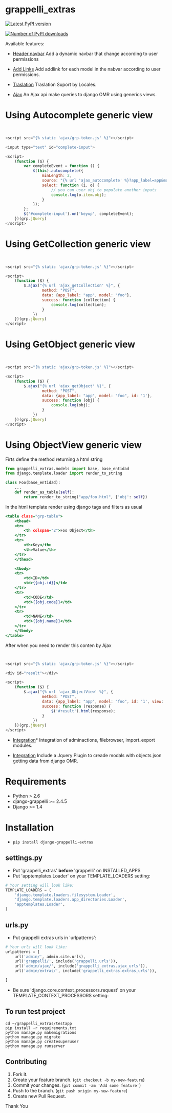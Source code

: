 # grappelli_extras

[![Latest PyPI version](https://pypip.in/v/django-grappelli-extras/badge.png)](https://crate.io/packages/django-grappelli-extras/)

[![Number of PyPI downloads](https://pypip.in/d/django-grappelli-extras/badge.png)](https://crate.io/packages/django-grappelli-extras/)


Available features:

* [Header navbar](#navbar)
Add a dynamic navbar that change according to user permissions

* [Add Links](#add-links)
Add addlink for each model in the nabvar according to user permissions.

* [Traslation](#translation)
Traslation Suport by Locales.

* [Ajax](#ajax)
An Ajax api make queries to django OMR using generics views.

# Using Autocomplete generic view
```javascript


<script src="{% static 'ajax/grp-token.js' %}"></script>

<input type="text" id="complete-input">

<script>
    (function ($) {
        var completeEvent = function () {
            $(this).autocomplete({
                minLength: 2,
                source: "{% url 'ajax_autocomplete' %}?app_label=app&model=foo&column_name=name&column_value=code",
                select: function (i, o) {
                    // you can user obj to populate another inputs
                    console.log(o.item.obj);
                }
            });
        };
        $('#complete-input').on('keyup', completeEvent);
    })(grp.jQuery)
</script>


```

# Using GetCollection generic view
```javascript


<script src="{% static 'ajax/grp-token.js' %}"></script>

<script>
    (function ($) {
        $.ajax("{% url 'ajax_getCollection' %}", {
                method: "POST",
                data: {app_label: "app", model: "foo"},
                success: function (collection) {
                    console.log(collection);
                }
            })
    })(grp.jQuery)
</script>

```

# Using GetObject generic view
```javascript


<script src="{% static 'ajax/grp-token.js' %}"></script>

<script>
    (function ($) {
        $.ajax("{% url 'ajax_getObject' %}", {
                method: "POST",
                data: {app_label: "app", model: "foo", id: '1'},
                success: function (obj) {
                    console.log(obj);
                }
            })
    })(grp.jQuery)
</script>

```

# Using ObjectView generic view
Firts define the method returning a html string
```python
from grappelli_extras.models import base, base_entidad
from django.template.loader import render_to_string

class Foo(base_entidad):
    ...
    def render_as_table(self):
        return render_to_string("app/foo.html", {'obj': self})

```

In the html template render using django tags and filters as usual
```djangotemplate
<table class="grp-table">
    <thead>
    <tr>
        <th colspan="2">Foo Object</th>
    </tr>
    <tr>
        <th>Key</th>
        <th>Value</th>
    </tr>
    </thead>

    <tbody>
    <tr>
        <td>ID</td>
        <td>{{obj.id}}</td>
    </tr>
    <tr>
        <td>CODE</td>
        <td>{{obj.code}}</td>
    </tr>
    <tr>
        <td>NAME</td>
        <td>{{obj.name}}</td>
    </tr>
    </tbody>
</table>

```
After when you need to render this conten by Ajax
```javascript


<script src="{% static 'ajax/grp-token.js' %}"></script>

<div id="result"></div>

<script>
    (function ($) {
        $.ajax("{% url 'ajax_ObjectView' %}", {
                method: "POST",
                data: {app_label: "app", model: "foo", id: '1', view: 'render_as_table'},
                success: function (response) {
                    $('#result').html(response);
                }
            })
    })(grp.jQuery)
</script>

```


* [Integration](#integration)*
Integration of adminactions, filebrowser, import_export modules.

* [Integration](#jquery)
Include a Jquery Plugin to creade modals with objects json getting data from django OMR.

# Requirements

* Python > 2.6
* django-grappelli >= 2.4.5
* Django >= 1.4

# Installation

* ```pip install django-grappelli-extras```

## settings.py

 * Put 'grappelli_extras' **before** 'grappelli' on INSTALLED_APPS
 * Put 'apptemplates.Loader' on your TEMPLATE_LOADERS setting:

```python
# Your setting will look like:
TEMPLATE_LOADERS = (
    'django.template.loaders.filesystem.Loader',
    'django.template.loaders.app_directories.Loader',
    'apptemplates.Loader',
)
```

## urls.py

 * Put grappelli extras urls in 'urlpatterns':

```python
# Your urls will look like:
urlpatterns = [
    url('admin/', admin.site.urls),
    url('grappelli/', include('grappelli.urls')),
    url('admin/ajax/', include('grappelli_extras.ajax_urls')),
    url('admin/extras/', include('grappelli_extras.extras_urls')),

]
```

 * Be sure 'django.core.context_processors.request' on your TEMPLATE_CONTEXT_PROCESSORS setting:


## To run test project

```
cd ~/grappelli_extras/testapp
pip install -r requirements.txt
python manage.py makemigrations
python manage.py migrate
python manage.py createsuperuser
python manage.py runserver
```

## Contributing

1. Fork it.
2. Create your feature branch. (`git checkout -b my-new-feature`)
3. Commit your changes. (`git commit -am 'Add some feature'`)
4. Push to the branch. (`git push origin my-new-feature`)
5. Create new Pull Request.

Thank You